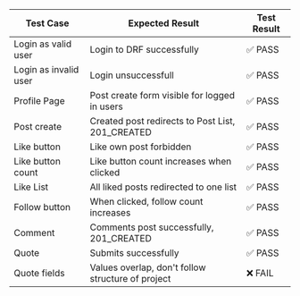 | Test Case             | Expected Result                                   | Test Result |
|-----------------------|---------------------------------------------------|-------------|
| Login as valid user   | Login to DRF successfully                         | ✅ PASS         |
| Login as invalid user | Login unsuccessfull                               | ✅ PASS         |
| Profile Page          | Post create form visible for logged in users      | ✅ PASS         |
| Post create           | Created post redirects to Post List, 201_CREATED  | ✅ PASS         |
| Like button           | Like own post forbidden                           | ✅ PASS         |
| Like button count     | Like button count increases when clicked          | ✅ PASS         |
| Like List             | All liked posts redirected to one list            | ✅ PASS         |
| Follow button         | When clicked, follow count increases              | ✅ PASS         |
| Comment               | Comments post successfully, 201_CREATED           | ✅ PASS         |
| Quote                 | Submits successfully                              | ✅ PASS         |
| Quote fields          | Values overlap, don't follow structure of project | ❌ FAIL         |